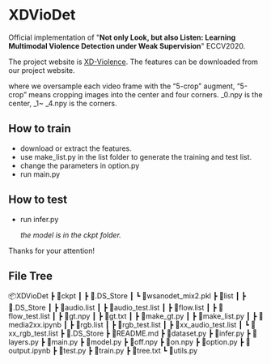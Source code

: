 # XDVioDet
Official implementation of "**Not only Look, but also Listen: Learning Multimodal Violence Detection under Weak Supervision**" ECCV2020.

The project website is [XD-Violence](https://roc-ng.github.io/XD-Violence/). The features can be downloaded from our project website.

where we oversample each video frame with the “5-crop” augment, “5-crop” means cropping images into the center and four corners. _0.npy is the center, _1~ _4.npy is the corners.

## How to train
  * download or extract the features.
  * use make_list.py in the list folder to generate the training and test list.
  * change the parameters in option.py
  * run main.py
  
## How to test
  * run infer.py
  
  &nbsp; &nbsp; &nbsp;  *the model is in the ckpt folder.*

Thanks for your attention!

## File Tree
📦XDVioDet
 ┣ 📂ckpt
 ┃ ┣ 📜.DS_Store
 ┃ ┗ 📜wsanodet_mix2.pkl
 ┣ 📂list
 ┃ ┣ 📜.DS_Store
 ┃ ┣ 📜audio.list
 ┃ ┣ 📜audio_test.list
 ┃ ┣ 📜flow.list
 ┃ ┣ 📜flow_test.list
 ┃ ┣ 📜gt.npy
 ┃ ┣ 📜gt.txt
 ┃ ┣ 📜make_gt.py
 ┃ ┣ 📜make_list.py
 ┃ ┣ 📜media2xx.ipynb
 ┃ ┣ 📜rgb.list
 ┃ ┣ 📜rgb_test.list
 ┃ ┣ 📜xx_audio_test.list
 ┃ ┗ 📜xx_rgb_test.list
 ┣ 📜.DS_Store
 ┣ 📜README.md
 ┣ 📜dataset.py
 ┣ 📜infer.py
 ┣ 📜layers.py
 ┣ 📜main.py
 ┣ 📜model.py
 ┣ 📜off.npy
 ┣ 📜on.npy
 ┣ 📜option.py
 ┣ 📜output.ipynb
 ┣ 📜test.py
 ┣ 📜train.py
 ┣ 📜tree.txt
 ┗ 📜utils.py